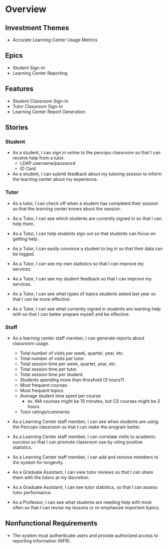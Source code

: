 # Overview

## Investment Themes

- Accurate Learning Center Usage Metrics

## Epics

- Student Sign-In
- Learning Center Reporting

## Features

- Student Classroom Sign-In
- Tutor Classroom Sign-In
- Learning Center Report Generation

## Stories

### Student
- As a student, I can sign in online to the percopo classroom so that I can receive help from a tutor.
    - LDAP username/password
    - ID Card
- As a student, I can submit feedback about my tutoring session to inform the learning center about my experience.

### Tutor
- As a tutor, I can check off when a student has completed their session so that the learning center knows about the session.
- As a Tutor, I can see which students are currently signed in so that I can help them. 
- As a Tutor, I can help students sign out so that students can focus on getting help.
- As a Tutor, I can easily convince a student to log in so that their data can be logged. 
  
- As a Tutor, I can see my own statistics so that I can improve my services. 
- As a Tutor, I can see my student feedback so that I can improve my services. 
  
- As a Tutor, I can see what types of topics students asked last year so that I can be more effective. 
- As a Tutor, I can see what currently signed in students are wanting help with so that I can better prepare myself and be effective. 

### Staff
- As a learning center staff member, I can generate reports about classroom usage.
    - Total number of visits per week, quarter, year, etc.
    - Total number of visits per tutor.
    - Total session time per week, quarter, year, etc.
    - Total session time per tutor.
    - Total session time per student.
    - Students spending more than threshold (3 hours?)
    - Most frequent courses
    - Most frequent topics
    - Average student time spent per course
        - ex. MA courses might be 10 minutes, but CS courses might be 2 hours
    - Tutor ratings/comments
- As a Learning Center staff member, I can see when students are using the Percopo classroom so that I can make the program better.
- As a Learning Center staff member, I can correlate visits to academic success so that I can promote classroom use by citing positive statistics. 
  
- As a Learning Center staff member, I can add and remove members to the system for longevity. 
  
- As a Graduate Assistant, I can view tutor reviews so that I can share them with the tutors at my discretion. 
- As a Graduate Assistant, I can see tutor statistics, so that I can assess tutor performance. 
   
- As a Professor, I can see what students are needing help with most often so that I can revise my lessons or re-emphasize important topics.

## Nonfunctional Requirements

- The system must authenticate users and provide authorized access to reporting information (NFR).

[^1]: _Items in italics are nice-to-have's._